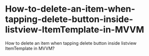 # How-to-delete-an-item-when-tapping-delete-button-inside-listview-ItemTemplate-in-MVVM
How to delete an item when tapping delete button inside listview ItemTemplate in MVVM?
